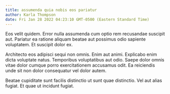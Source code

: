 ```yaml
---
title: assumenda quia nobis eos pariatur
author: Karla Thompson
date: Fri Jan 28 2022 04:23:10 GMT-0500 (Eastern Standard Time)
---
```

Eos velit quidem. Error nulla assumenda cum optio rem recusandae suscipit aut. Pariatur ea ratione aliquam beatae aut possimus odio sapiente voluptatem. Et suscipit dolor ex.

 Architecto eos adipisci sequi non omnis. Enim aut animi. Explicabo enim dicta voluptate natus. Temporibus voluptatibus aut odio. Saepe dolor omnis vitae dolor cumque porro exercitationem accusamus odit. Ea reiciendis unde sit non dolor consequatur vel dolor autem.

 Beatae cupiditate sunt facilis distinctio ut sunt quae distinctio. Vel aut alias fugiat. Et quae ut incidunt fugiat.